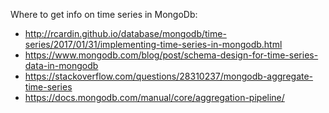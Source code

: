 Where to get info on time series in MongoDb:

 - http://rcardin.github.io/database/mongodb/time-series/2017/01/31/implementing-time-series-in-mongodb.html
 - https://www.mongodb.com/blog/post/schema-design-for-time-series-data-in-mongodb
 - https://stackoverflow.com/questions/28310237/mongodb-aggregate-time-series
 - https://docs.mongodb.com/manual/core/aggregation-pipeline/
 
